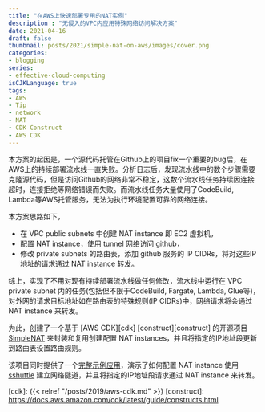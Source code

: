 ```yaml
---
title: "在AWS上快速部署专用的NAT实例"
description : "无侵入的VPC内应用特殊网络访问解决方案"
date: 2021-04-16
draft: false
thumbnail: posts/2021/simple-nat-on-aws/images/cover.png
categories:
- blogging
series:
- effective-cloud-computing
isCJKLanguage: true
tags:
- AWS
- Tip
- network
- NAT
- CDK Construct
- AWS CDK
---
```

本方案的起因是，一个源代码托管在Github上的项目fix一个重要的bug后，在AWS上的持续部署流水线一直失败。分析日志后，发现流水线中的数个步骤需要克隆源代码，但是访问Github的网络非常不稳定，这数个流水线任务持续因连接超时，连接拒绝等网络错误而失败。而流水线任务大量使用了CodeBuild, Lambda等AWS托管服务，无法为执行环境配置可靠的网络连接。

<!--more-->

本方案思路如下，

- 在 VPC public subnets 中创建 NAT instance 即 EC2 虚拟机，
- 配置 NAT instance，使用 tunnel 网络访问 github，
- 修改 private subnets 的路由表，添加 github 服务的 IP CIDRs，将对这些IP地址的请求通过 NAT instance 转发。

综上，实现了不用对现有持续部署流水线做任何修改，流水线中运行在 VPC private subnet 内的任务(包括但不限于CodeBuild, Fargate, Lambda, Glue等)，对外网的请求目标地址如在路由表的特殊规则(IP CIDRs)中，网络请求将会通过 NAT instance 来转发。

为此，创建了一个基于 [AWS CDK][cdk] [construct][construct] 的开源项目 [SimpleNAT][simple-nat] 来封装和复用创建配置 NAT instances，并且将指定的IP地址段更新到路由表设置路由规则。

该项目同时提供了一个[完整示例应用][simple-nat-example]，演示了如何配置 NAT instance 使用 [sshuttle][sshuttle] 建立网络隧道，并且将指定的IP地址段请求通过 NAT instance 来转发。

[simple-nat]: https://github.com/zxkane/snat
[simple-nat-example]: https://github.com/zxkane/snat/tree/main/example
[sshuttle]: https://github.com/sshuttle/sshuttle
[cdk]: {{< relref "/posts/2019/aws-cdk.md" >}}
[construct]: https://docs.aws.amazon.com/cdk/latest/guide/constructs.html